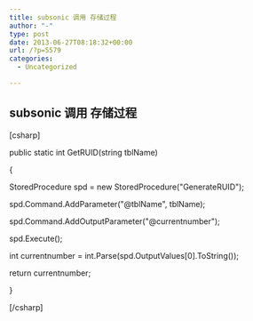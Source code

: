 ```yaml
---
title: subsonic 调用 存储过程
author: "-"
type: post
date: 2013-06-27T08:18:32+00:00
url: /?p=5579
categories:
  - Uncategorized

---
```

## subsonic 调用 存储过程
[csharp]
  
public static int GetRUID(string tblName)
  
{
  
StoredProcedure spd = new StoredProcedure("GenerateRUID");
  
spd.Command.AddParameter("@tblName", tblName);
  
spd.Command.AddOutputParameter("@currentnumber");
  
spd.Execute();
  
int currentnumber = int.Parse(spd.OutputValues[0].ToString());
  
return currentnumber;
  
}
  
[/csharp]